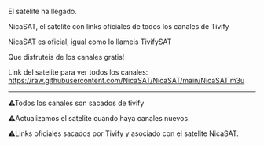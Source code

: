 El satelite ha llegado.

NicaSAT, el satelite con links oficiales de todos los canales de Tivify

NicaSAT es oficial, igual como lo llameis TivifySAT

Que disfruteis de los canales gratis!

Link del satelite para ver todos los canales: https://raw.githubusercontent.com/NicaSAT/NicaSAT/main/NicaSAT.m3u

-----------------------------------------------------------------------------

⚠Todos los canales son sacados de tivify

⚠Actualizamos el satelite cuando haya canales nuevos.

⚠Links oficiales sacados por Tivify y asociado con el satelite NicaSAT.
